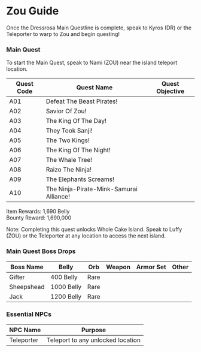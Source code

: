 # Zou Guide

Once the Dressrosa Main Questline is complete, speak to Kyros (DR) or the Teleporter to warp to Zou and begin questing!

### Main Quest

To start the Main Quest, speak to Nami (ZOU) near the island teleport location.

| Quest Code| Quest Name                             | Quest Objective|
|-----------|-----------                             |-----------|
| A01       | Defeat The Beast Pirates!              ||
| A02       | Savior Of Zou!                         ||
| A03       | The King Of The Day!                   ||
| A04       | They Took Sanji!                       ||
| A05       | The Two Kings!                         ||
| A06       | The King Of The Night!                 ||
| A07       | The Whale Tree!                        ||
| A08       | Raizo The Ninja!                       ||
| A09       | The Elephants Screams!                 ||
| A10       | The Ninja-Pirate-Mink-Samurai Alliance!||


Item Rewards: 1,690 Belly<br>
Bounty Reward: 1,690,000

Note: Completing this quest unlocks Whole Cake Island. Speak to Luffy (ZOU) or the Teleporter at any location to access the next island.

### Main Quest Boss Drops

| Boss Name | Belly      | Orb    | Weapon               | Armor Set | Other        |
|-----------|----------- |--------|-----------           |-----------|-----------   |
| Gifter    | 400 Belly  | Rare   |                      |           |              |
| Sheepshead| 1000 Belly | Rare   |                      |           |              |
| Jack      | 1200 Belly | Rare   |                      |           |              |

### Essential NPCs

| NPC Name         | Purpose                                    |
|-------------     |-----------                                 |
| Teleporter       | Teleport to any unlocked location          |